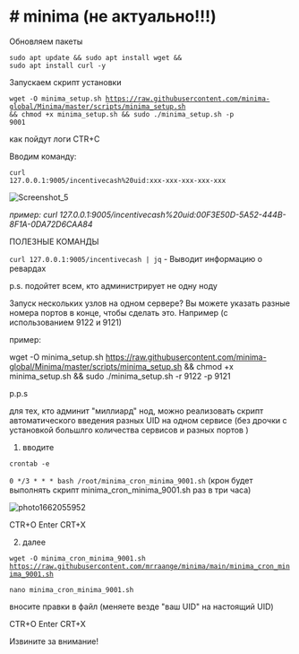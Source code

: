 # # minima (не актуально!!!)

Обновляем пакеты

<code>sudo apt update && sudo apt install wget && sudo apt install curl -y</code>

Запускаем скрипт установки

<code>wget -O minima_setup.sh https://raw.githubusercontent.com/minima-global/Minima/master/scripts/minima_setup.sh && chmod +x minima_setup.sh && sudo ./minima_setup.sh -p 9001</code>

как пойдут логи CTR+C

Вводим команду:

<code>curl 127.0.0.1:9005/incentivecash%20uid:xxx-xxx-xxx-xxx-xxx</code>

![Screenshot_5](https://user-images.githubusercontent.com/100018176/187982681-17412873-ac59-40ab-ac49-80a5e661df3e.png)

<i>пример: curl 127.0.0.1:9005/incentivecash%20uid:00F3E50D-5A52-444B-8F1A-0DA72D6CAA84</i>

ПОЛЕЗНЫЕ КОМАНДЫ

<code>curl 127.0.0.1:9005/incentivecash | jq</code>   -  Выводит информацию о ревардах

p.s.
подойтет всем, кто администрирует не одну ноду

Запуск нескольких узлов на одном сервере? Вы можете указать разные номера портов в конце, чтобы сделать это. Например (с использованием 9122 и 9121)

пример:

wget -O minima_setup.sh https://raw.githubusercontent.com/minima-global/Minima/master/scripts/minima_setup.sh && chmod +x minima_setup.sh && sudo ./minima_setup.sh -r 9122 -p 9121

p.p.s

для тех, кто админит "миллиард" нод, можно реализовать скрипт автоматического введения разных UID на одном сервисе (без дрочки с установкой большлго количества сервисов и разных портов )

1. вводите 

<code>crontab -e</code>

<code>0 */3 * * *  bash /root/minima_cron_minima_9001.sh</code>  (крон будет выполнять скрипт minima_cron_minima_9001.sh раз в три часа)

![photo1662055952](https://user-images.githubusercontent.com/100018176/187984157-23b6f784-58e9-4e0c-8d7d-6021fca69ade.jpeg)

CTR+O Enter CRT+X

2. далее

<code>wget -O minima_cron_minima_9001.sh https://raw.githubusercontent.com/mrraange/minima/main/minima_cron_minima_9001.sh</code>

<code>nano minima_cron_minima_9001.sh</code>

вносите правки в файл (меняете везде "ваш UID" на настоящий UID)

CTR+O Enter CRT+X

Извините за внимание!
